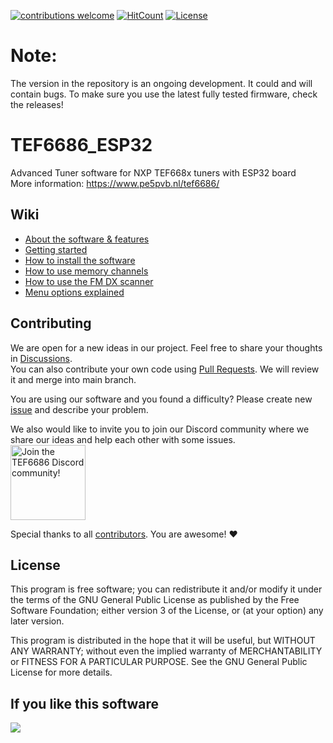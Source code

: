 [![contributions welcome](https://img.shields.io/badge/contributions-welcome-brightgreen.svg?style=flat)](https://github.com/PE5PVB/TEF6686_ESP32#contributing)
[![HitCount](https://hits.dwyl.com/PE5PVB/TEF6686_ESP32.svg?style=flat-square&show=unique)](http://hits.dwyl.com/PE5PVB/TEF6686_ESP32)
[![License](https://img.shields.io/badge/license%20-%20GNU_GPLv3-GPLv3?color=blue)](https://github.com/PE5PVB/TEF6686_ESP32/blob/main/LICENSE)

# Note:
The version in the repository is an ongoing development. It could and will contain bugs. To make sure you use the latest fully tested firmware, check the releases!



# TEF6686_ESP32
Advanced Tuner software for NXP TEF668x tuners with ESP32 board\
More information: https://www.pe5pvb.nl/tef6686/

## Wiki
- [About the software & features](https://github.com/PE5PVB/TEF6686_ESP32/wiki)
- [Getting started](https://github.com/PE5PVB/TEF6686_ESP32/wiki#getting-started)
- [How to install the software](https://github.com/PE5PVB/TEF6686_ESP32/wiki/Installing-the-software)
- [How to use memory channels](https://github.com/PE5PVB/TEF6686_ESP32/wiki/How-to-use-memory-channels)
- [How to use the FM DX scanner](https://github.com/PE5PVB/TEF6686_ESP32/wiki/How-to-use-the-FM-DX-scanner)
- [Menu options explained](https://github.com/PE5PVB/TEF6686_ESP32/wiki/Menu-options-explained)

## Contributing
We are open for a new ideas in our project. Feel free to share your thoughts in [Discussions](https://github.com/PE5PVB/TEF6686_ESP32/discussions).\
You can also contribute your own code using [Pull Requests](https://github.com/PE5PVB/TEF6686_ESP32/pulls). We will review it and merge into main branch.

You are using our software and you found a difficulty? Please create new [issue](https://github.com/PE5PVB/TEF6686_ESP32/issues) and describe your problem.

We also would like to invite you to join our Discord community where we share our ideas and help each other with some issues.\
[<img alt="Join the TEF6686 Discord community!" src="https://i.imgur.com/lI9Tuxf.png" height="120">](https://discord.gg/ZAVNdS74mC)  

Special thanks to all [contributors](https://github.com/PE5PVB/TEF6686_ESP32/graphs/contributors). You are awesome! ❤️
## License
This program is free software; you can redistribute it and/or modify it under the terms of the GNU General Public License as published by the Free Software Foundation; either version 3 of the License, or (at your option) any later version.

This program is distributed in the hope that it will be useful, but WITHOUT ANY WARRANTY; without even the implied warranty of MERCHANTABILITY or FITNESS FOR A PARTICULAR PURPOSE. See the GNU General Public License for more details. 

## If you like this software
<a href="https://www.buymeacoffee.com/pe5pvb"><img src="https://img.buymeacoffee.com/button-api/?text=Buy me a coffee&emoji=☕&slug=pe5pvb&button_colour=FFDD00&font_colour=000000&font_family=Cookie&outline_colour=000000&coffee_colour=ffffff" /></a>
